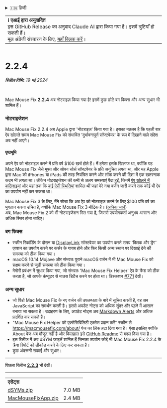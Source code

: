 <details>
<summary>🇮🇳 हिन्दी</summary>

[🇬🇧 English (GitHub)](https://github.com/noah-nuebling/mac-mouse-fix/releases/tag/2.2.4)\
[🇦🇩 Català](https://redirect.macmousefix.com/?target=mmf-release&tag=2.2.4&locale=ca)\
[🇩🇪 Deutsch](https://redirect.macmousefix.com/?target=mmf-release&tag=2.2.4&locale=de)\
[🇪🇸 Español](https://redirect.macmousefix.com/?target=mmf-release&tag=2.2.4&locale=es)\
[🇫🇷 Français](https://redirect.macmousefix.com/?target=mmf-release&tag=2.2.4&locale=fr)\
[🇮🇩 Indonesia](https://redirect.macmousefix.com/?target=mmf-release&tag=2.2.4&locale=id)\
[🇮🇹 Italiano](https://redirect.macmousefix.com/?target=mmf-release&tag=2.2.4&locale=it)\
[🇭🇺 Magyar](https://redirect.macmousefix.com/?target=mmf-release&tag=2.2.4&locale=hu)\
[🇳🇱 Nederlands](https://redirect.macmousefix.com/?target=mmf-release&tag=2.2.4&locale=nl)\
[🇵🇱 Polski](https://redirect.macmousefix.com/?target=mmf-release&tag=2.2.4&locale=pl)\
[🇧🇷 Português (Brasil)](https://redirect.macmousefix.com/?target=mmf-release&tag=2.2.4&locale=pt-BR)\
[🇵🇹 Português (Portugal)](https://redirect.macmousefix.com/?target=mmf-release&tag=2.2.4&locale=pt-PT)\
[🇷🇴 Română](https://redirect.macmousefix.com/?target=mmf-release&tag=2.2.4&locale=ro)\
[🇸🇪 Svenska](https://redirect.macmousefix.com/?target=mmf-release&tag=2.2.4&locale=sv)\
[🇻🇳 Tiếng Việt](https://redirect.macmousefix.com/?target=mmf-release&tag=2.2.4&locale=vi)\
[🇹🇷 Türkçe](https://redirect.macmousefix.com/?target=mmf-release&tag=2.2.4&locale=tr)\
[🇨🇿 Čeština](https://redirect.macmousefix.com/?target=mmf-release&tag=2.2.4&locale=cs)\
[🇬🇷 Ελληνικά](https://redirect.macmousefix.com/?target=mmf-release&tag=2.2.4&locale=el)\
[🇷🇺 Русский](https://redirect.macmousefix.com/?target=mmf-release&tag=2.2.4&locale=ru)\
[🇺🇦 Українська](https://redirect.macmousefix.com/?target=mmf-release&tag=2.2.4&locale=uk)\
[🇮🇱 עברית](https://redirect.macmousefix.com/?target=mmf-release&tag=2.2.4&locale=he)\
[🇸🇦 العربية](https://redirect.macmousefix.com/?target=mmf-release&tag=2.2.4&locale=ar)\
**🇮🇳 हिन्दी**\
[🇹🇭 ไทย](https://redirect.macmousefix.com/?target=mmf-release&tag=2.2.4&locale=th)\
[🇨🇳 中文 (简体)](https://redirect.macmousefix.com/?target=mmf-release&tag=2.2.4&locale=zh-Hans)\
[🇨🇳 中文 (繁體)](https://redirect.macmousefix.com/?target=mmf-release&tag=2.2.4&locale=zh-Hant)\
[🇭🇰 中文（香港)](https://redirect.macmousefix.com/?target=mmf-release&tag=2.2.4&locale=zh-HK)\
[🇯🇵 日本語](https://redirect.macmousefix.com/?target=mmf-release&tag=2.2.4&locale=ja)\
[🇰🇷 한국어](https://redirect.macmousefix.com/?target=mmf-release&tag=2.2.4&locale=ko)\
[Help translate Mac Mouse Fix to different languages!](https://github.com/noah-nuebling/mac-mouse-fix/discussions/731)
</details>
<table align=><td>
<b>ℹ️ एआई द्वारा अनुवादित</b><br>
इस GitHub Release का अनुवाद Claude AI द्वारा किया गया है। इसमें त्रुटियाँ हो सकती हैं।<br>
मूल अंग्रेजी संस्करण के लिए, <a href="https://github.com/noah-nuebling/mac-mouse-fix/releases/tag/2.2.4">यहाँ क्लिक करें</a>।
</td></table>

<table></table>

# 2.2.4
***रिलीज़ तिथि:** 19 मई 2024*

<br>

Mac Mouse Fix **2.2.4** अब नोटराइज़ किया गया है! इसमें कुछ छोटे बग फिक्स और अन्य सुधार भी शामिल हैं।

### **नोटराइजेशन**

Mac Mouse Fix 2.2.4 अब Apple द्वारा 'नोटराइज़' किया गया है। इसका मतलब है कि पहली बार ऐप खोलते समय Mac Mouse Fix को संभावित 'दुर्भावनापूर्ण सॉफ्टवेयर' के रूप में दिखाने वाले संदेश अब नहीं आएंगे।

#### पृष्ठभूमि

अपने ऐप को नोटराइज़ करने में प्रति वर्ष $100 खर्च होते हैं। मैं हमेशा इसके खिलाफ था, क्योंकि यह Mac Mouse Fix जैसे मुफ्त और ओपन सोर्स सॉफ्टवेयर के प्रति अनुचित लगता था, और यह Apple द्वारा Mac को iPhones या iPads की तरह नियंत्रित करने और लॉक करने की दिशा में एक खतरनाक कदम भी लगता था। लेकिन नोटराइजेशन की कमी से अलग समस्याएं पैदा हुईं, जिनमें [ऐप खोलने में कठिनाइयां](https://github.com/noah-nuebling/mac-mouse-fix/discussions/114) और यहां तक कि [कई ऐसी स्थितियां](https://github.com/noah-nuebling/mac-mouse-fix/issues/95) शामिल थीं जहां मेरे नया वर्जन जारी करने तक कोई भी ऐप का उपयोग नहीं कर सकता था।

Mac Mouse Fix 3 के लिए, मैंने सोचा कि अब ऐप को नोटराइज़ करने के लिए $100 प्रति वर्ष का भुगतान करना उचित है, क्योंकि Mac Mouse Fix 3 मौद्रिक है। ([अधिक जानें](https://redirect.macmousefix.com/?target=mmf-release&tag=3.0.0&locale=hi)) \
अब, Mac Mouse Fix 2 को भी नोटराइजेशन मिल गया है, जिससे उपयोगकर्ता अनुभव आसान और अधिक स्थिर होना चाहिए।

### **बग फिक्स**

- स्क्रीन रिकॉर्डिंग के दौरान या [DisplayLink](https://www.synaptics.com/products/displaylink-graphics) सॉफ्टवेयर का उपयोग करते समय 'क्लिक और ड्रैग' एक्शन का उपयोग करने पर कर्सर के गायब होने और फिर किसी अन्य स्थान पर दिखाई देने की समस्या को ठीक किया गया।
- macOS 10.14 Mojave और संभवतः पुराने macOS वर्जन में भी Mac Mouse Fix को सक्षम करने से जुड़ी समस्या को ठीक किया गया।
- मेमोरी प्रबंधन में सुधार किया गया, जो संभवतः 'Mac Mouse Fix Helper' ऐप के क्रैश को ठीक करता है, जो आपके कंप्यूटर से माउस डिटैच करने पर होता था। डिस्कशन [#771](https://github.com/noah-nuebling/mac-mouse-fix/discussions/771) देखें।

### **अन्य सुधार**

- जो विंडो Mac Mouse Fix के नए वर्जन की उपलब्धता के बारे में सूचित करती है, वह अब JavaScript का समर्थन करती है। इससे अपडेट नोट्स को अधिक सुंदर और पढ़ने में आसान बनाया जा सकता है। उदाहरण के लिए, अपडेट नोट्स अब [Markdown Alerts](https://github.com/orgs/community/discussions/16925) और अधिक प्रदर्शित कर सकते हैं।
- "Mac Mouse Fix Helper को एक्सेसिबिलिटी एक्सेस प्रदान करें" स्क्रीन से https://macmousefix.com/about/ पेज का लिंक हटा दिया गया है। ऐसा इसलिए क्योंकि About पेज अब मौजूद नहीं है और फिलहाल इसे [GitHub Readme](https://github.com/noah-nuebling/mac-mouse-fix) से बदल दिया गया है।
- इस रिलीज में अब dSYM फाइलें शामिल हैं जिनका उपयोग कोई भी Mac Mouse Fix 2.2.4 के क्रैश रिपोर्ट को डीकोड करने के लिए कर सकता है।
- कुछ अंदरूनी सफाई और सुधार।

---

पिछला रिलीज [**2.2.3**](https://redirect.macmousefix.com/?target=mmf-release&tag=2.2.3&locale=hi) भी देखें।

---

<table align="start">
<tr>
    <td colspan=2>
        <b>एसेट्स</b>
    </td>
</tr>
<tr>
    <td><a href="https://github.com/noah-nuebling/mac-mouse-fix/releases/download/2.2.4/dSYMs.zip">dSYMs.zip</a></td>
    <td>7.0 MB</td>
</tr>
<tr>
    <td><a href="https://github.com/noah-nuebling/mac-mouse-fix/releases/download/2.2.4/MacMouseFixApp.zip">MacMouseFixApp.zip</a></td>
    <td>2.4 MB</td>
</tr>
</table>